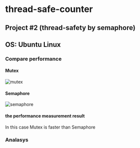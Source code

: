 # thread-safe-counter
## Project #2 (thread-safety by semaphore)

## OS: Ubuntu Linux

### Compare performance

#### Mutex

![mutex](https://user-images.githubusercontent.com/84131675/121779929-02c8fc00-cbd9-11eb-9a88-8e316f330d0b.PNG)

#### Semaphore

![semaphore](https://user-images.githubusercontent.com/84131675/121779936-09f00a00-cbd9-11eb-8957-97fb9de8a655.PNG)

#### the performance measurement result
In this case Mutex is faster than Semaphore

### Analasys
